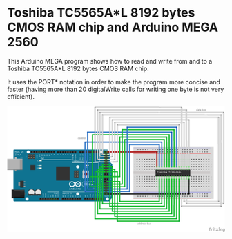 Toshiba TC5565A*L 8192 bytes CMOS RAM chip and Arduino MEGA 2560
================================================================

This Arduino MEGA program shows how to read and write from and to a Toshiba
TC5565A*L 8192 bytes CMOS RAM chip.

It uses the PORT* notation in order to make the program more concise and
faster (having more than 20 digitalWrite calls for writing one byte is not
very efficient).

![Schematics](schematics_bb.png)
